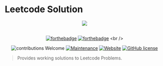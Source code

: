 # Leetcode Solution


<div align="center">
    <a href="https://leetcode.com/">
        <img src="https://blogs-hots-files.s3.amazonaws.com/images/2021/07/leetcode_button_icon_151892.png" crossorigin>
    </a>
</div>

<br />

<div align="center">

[![forthebadge](https://forthebadge.com/images/badges/powered-by-coffee.svg)](https://forthebadge.com)
[![forthebadge](https://forthebadge.com/images/badges/made-with-python.svg)]([https://forthebadge.com](https://github.com/Omega-Centauri-21))
<br />

![contributions Welcome](https://img.shields.io/badge/contributions-welcome-brightgreen.svg?style=flat) [![Maintenance](https://img.shields.io/badge/Maintained%3F-yes-green.svg)](https://github.com/Omega-Centauri-21/Leetcode/graphs/commit-activity) [![Website](https://img.shields.io/website.svg?down_color=red&down_message=down&up_color=green&up_message=down&url=http%3A%2F%2Fshields.io)]() [![GitHub license](https://img.shields.io/badge/license-MIT-blue.svg?style=flat-square)](https://github.com/Omega-Centauri-21/Leetcode/blob/main/LICENSE)

</div>


> Provides working solutions to Leetcode Problems.
